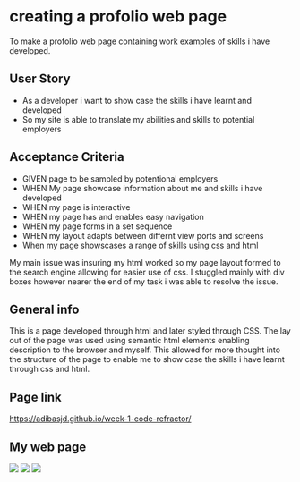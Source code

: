 
# creating a profolio web page
To make a profolio web page containing work examples of skills i have developed.

## User Story

- As a developer i want to show case the skills i have learnt and developed
- So my site is able to translate my abilities and skills to potential employers



## Acceptance Criteria

- GIVEN page to be sampled by potentional employers
- WHEN My page showcase information about me and skills i have developed
- WHEN my page is interactive
- WHEN my page has and enables easy navigation
- WHEN my page forms in a set sequence
- WHEN my layout adapts between differnt view ports and screens
- When my page showscases a range of skills using css and html 

My main issue was insuring my html worked so my page layout formed to the search engine allowing for easier use of css. I stuggled mainly with div boxes however nearer the end of my task i was able to resolve the issue.

## General info
 This is a page developed through html and later styled through CSS. The lay out of the page was used using semantic html elements enabling description to the browser and myself. This allowed for more thought into the structure of the page to enable me to show case the skills i have learnt through css and html.

## Page link

https://adibasjd.github.io/week-1-code-refractor/

## My web page

   ![](Profolio%201/assets/Screenshot%202022-10-11%20at%2015.05.32.png)
   ![](Profolio%201/assets/Screenshot%202022-10-11%20at%2015.05.38.png)
   ![](Profolio%201/assets/Screenshot%202022-10-11%20at%2015.05.47.png)